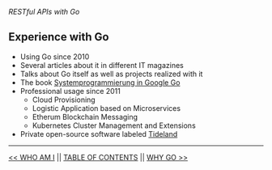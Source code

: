 *RESTful APIs with Go*

## Experience with Go

* Using Go since 2010
* Several articles about it in different IT magazines
* Talks about Go itself as well as projects realized with it
* The book [Systemprogrammierung in Google Go](https://www.amazon.de/Systemprogrammierung-Google-Grundlagen-Skalierbarkeit-Performanz/dp/3898647129)
* Professional usage since 2011
    * Cloud Provisioning
    * Logistic Application based on Microservices
    * Etherum Blockchain Messaging
    * Kubernetes Cluster Management and Extensions
* Private open-source software labeled [Tideland](https://github.com/tideland/)

---

[<< WHO AM I](whoami.md) || [TABLE OF CONTENTS](../README.md) || [WHY GO >>](whygo.md)
